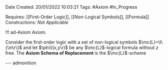 <br />
<br />

Date Created: 20/01/2022 10:03:21
Tags: #Axiom #In_Progress

Requires: [[First-Order Logic]], [[Non-Logical Symbols]], [[Formula]]
Constructions: _Not Applicable_

!!! ad-Axiom Axiom.

Consider the first-order logic with a set of non-logical symbols $\mc{L}=\l\{\in\r\}$ and let $\phi\l(x,y\r)$ be any $\mc{L}$-logical formula without $z$ free. The **Axiom Schema of Replacement** is the $\mc{L}$-scheme

--- admonition
